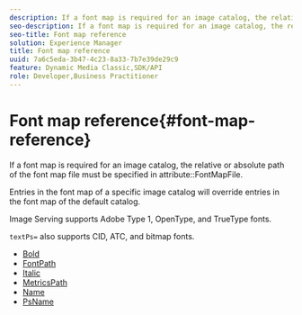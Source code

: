 ```yaml
---
description: If a font map is required for an image catalog, the relative or absolute path of the font map file must be specified in attribute FontMapFile.
seo-description: If a font map is required for an image catalog, the relative or absolute path of the font map file must be specified in attribute FontMapFile.
seo-title: Font map reference
solution: Experience Manager
title: Font map reference
uuid: 7a6c5eda-3b47-4c23-8a33-7b7e39de29c9
feature: Dynamic Media Classic,SDK/API
role: Developer,Business Practitioner
---
```


# Font map reference{#font-map-reference}

If a font map is required for an image catalog, the relative or absolute path of the font map file must be specified in attribute::FontMapFile.

Entries in the font map of a specific image catalog will override entries in the font map of the default catalog.

Image Serving supports Adobe Type 1, OpenType, and TrueType fonts.

`textPs=` also supports CID, ATC, and bitmap fonts. 

* [Bold](r-bold-font.md)
* [FontPath](r-fontpath-font.md)
* [Italic](r-italic-font.md)
* [MetricsPath](r-metricspath-font.md)
* [Name](r-name-font.md)
* [PsName](r-psname-font.md)
